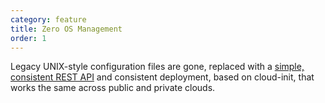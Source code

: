 ```yaml
---
category: feature
title: Zero OS Management
order: 1
---
```


Legacy UNIX-style configuration files are gone, replaced with a [simple, consistent REST API](/manageability/) and consistent deployment, based
on cloud-init, that works the same across public and private clouds.




